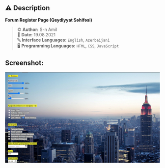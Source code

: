 ## ⚠️ Description
**Forum Register Page (Qeydiyyat Səhifəsi)**

> ©️ **Author:** S-n Amil <br>
> 📅 **Date:** 19.08.2021 <br>
> 🔤 **Interface Languages:** `English`, `Azerbaijani` <br>
> 🖥️ **Programming Languages:** `HTML`, `CSS`, `JavaScript` <br>


## Screenshot:
![screenshot](https://raw.githubusercontent.com/sn-amil/My-Projects-WEB/main/Forum-Register-Page/screenshot.png)

